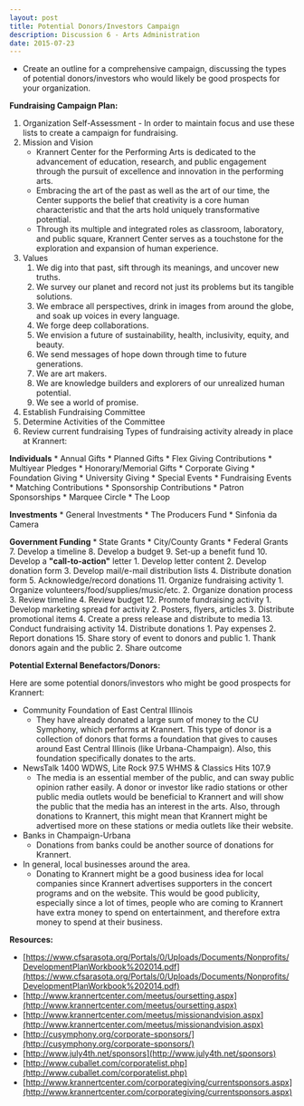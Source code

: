 ```yaml
---
layout: post
title: Potential Donors/Investors Campaign
description: Discussion 6 - Arts Administration
date: 2015-07-23
---
```


* Create an outline for a comprehensive campaign, discussing the types of potential donors/investors who would likely be good prospects for your organization.

<!--more-->

**Fundraising Campaign Plan:**
1.  Organization Self-Assessment - In order to maintain focus and use these lists to create a campaign for fundraising.
2.  Mission and Vision
    * Krannert Center for the Performing Arts is dedicated to the advancement of education, research, and public engagement through the pursuit of excellence and innovation in the performing arts.
    * Embracing the art of the past as well as the art of our time, the Center supports the belief that creativity is a core human characteristic and that the arts hold uniquely transformative potential.
    * Through its multiple and integrated roles as classroom, laboratory, and public square, Krannert Center serves as a touchstone for the exploration and expansion of human experience.
3.  Values
    1. We dig into that past, sift through its meanings, and uncover new truths.
    2. We survey our planet and record not just its problems but its tangible solutions.
    3. We embrace all perspectives, drink in images from around the globe, and soak up voices in every language.
    4. We forge deep collaborations.
    5. We envision a future of sustainability, health, inclusivity, equity, and beauty.
    6. We send messages of hope down through time to future generations.
    7. We are art makers.
    8. We are knowledge builders and explorers of our unrealized human potential.
    9. We see a world of promise.
4.  Establish Fundraising Committee
5.  Determine Activities of the Committee
6.  Review current fundraising
   Types of fundraising activity already in place at Krannert:

   **Individuals**
      * Annual Gifts
      * Planned Gifts
      * Flex Giving Contributions
      * Multiyear Pledges
      * Honorary/Memorial Gifts
      * Corporate Giving
      * Foundation Giving
      * University Giving
      * Special Events
      * Fundraising Events
      * Matching Contributions
      * Sponsorship Contributions
      * Patron Sponsorships
      * Marquee Circle
      * The Loop
      
   **Investments**
      * General Investments
      * The Producers Fund
      * Sinfonia da Camera
   
   **Government Funding**
      * State Grants
      * City/County Grants
      * Federal Grants
7.  Develop a timeline
8.  Develop a budget
9.  Set-up a benefit fund
10.  Develop a **"call-to-action"** letter
    1.  Develop letter content
    2.  Develop donation form
    3.  Develop mail/e-mail distribution lists
    4.  Distribute donation form
    5.  Acknowledge/record donations
11.  Organize fundraising activity
    1.  Organize volunteers/food/supplies/music/etc.
    2.  Organize donation process
    3.  Review timeline
    4.  Review budget
12.  Promote fundraising activity
    1.  Develop marketing spread for activity
    2.  Posters, flyers, articles
    3.  Distribute promotional items
    4.  Create a press release and distribute to media
13.  Conduct fundraising activity
14.  Distribute donations
    1.  Pay expenses
    2.  Report donations
15.  Share story of event to donors and public
    1.  Thank donors again and the public
    2.  Share outcome

**Potential External Benefactors/Donors:**

Here are some potential donors/investors who might be good prospects for Krannert:
* Community Foundation of East Central Illinois
   * They have already donated a large sum of money to the CU Symphony, which performs at Krannert. This type of donor is a collection of donors that forms a foundation that gives to causes around East Central Illinois (like Urbana-Champaign). Also, this foundation specifically donates to the arts.
* NewsTalk 1400 WDWS, Lite Rock 97.5 WHMS & Classics Hits 107.9
   * The media is an essential member of the public, and can sway public opinion rather easily. A donor or investor like radio stations or other public media outlets would be beneficial to Krannert and will show the public that the media has an interest in the arts. Also, through donations to Krannert, this might mean that Krannert might be advertised more on these stations or media outlets like their website.
* Banks in Champaign-Urbana
   * Donations from banks could be another source of donations for Krannert.
* In general, local businesses around the area.
   * Donating to Krannert might be a good business idea for local companies since Krannert advertises supporters in the concert programs and on the website. This would be good publicity, especially since a lot of times, people who are coming to Krannert have extra money to spend on entertainment, and therefore extra money to spend at their business.

**Resources:**

*   [https://www.cfsarasota.org/Portals/0/Uploads/Documents/Nonprofits/DevelopmentPlanWorkbook%202014.pdf](https://www.cfsarasota.org/Portals/0/Uploads/Documents/Nonprofits/DevelopmentPlanWorkbook%202014.pdf)
*   [http://www.krannertcenter.com/meetus/oursetting.aspx](http://www.krannertcenter.com/meetus/oursetting.aspx)
*   [http://www.krannertcenter.com/meetus/missionandvision.aspx](http://www.krannertcenter.com/meetus/missionandvision.aspx)
*   [http://cusymphony.org/corporate-sponsors/](http://cusymphony.org/corporate-sponsors/)
*   [http://www.july4th.net/sponsors](http://www.july4th.net/sponsors)
*   [http://www.cuballet.com/corporatelist.php](http://www.cuballet.com/corporatelist.php)
*   [http://www.krannertcenter.com/corporategiving/currentsponsors.aspx](http://www.krannertcenter.com/corporategiving/currentsponsors.aspx)
